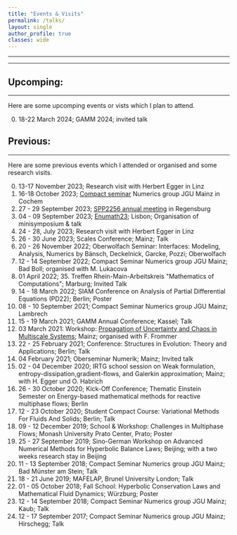 ```yaml
---
title: "Events & Visits"
permalink: /talks/
layout: single
author_profile: true
classes: wide
---
```

* * *
* * *

Upcomping:
------------------
* * *
Here are some upcomping events or vists which I plan to attend.

0. 18-22 March 2024; GAMM 2024; invited talk

Previous:
-----------------
* * *
Here are some previous events which I attended or organised and some research visits.

0. 13-17 November 2023; Research visit with Herbert Egger in Linz
0. 16-18 October 2023; [Compact seminar](https://www.numerik.mathematik.uni-mainz.de/kompaktseminar-numerik-2023/) Numerics group JGU Mainz in Cochem
0. 27 - 29 September 2023; [SPP2256 annual meeting](https://spp2256.ur.de/events/annual-meetings/annual-meeting-2023) in Regensburg
0. 04 - 09 September 2023; [Enumath23](https://enumath2023.com/); Lisbon; Organisation of minisymposium & talk
0. 24 - 28, July 2023; Research visit with Herbert Egger in Linz
0. 26 - 30 June 2023; Scales Conference; Mainz; Talk
0. 20 - 26 November 2022; Oberwolfach Seminar: Interfaces: Modeling, Analysis, Numerics by Bänsch, Deckelnick, Garcke, Pozzi; Oberwolfach
0. 12 - 14 September 2022; Compact Seminar Numerics group JGU Mainz; Bad Boll; organised with M. Lukacova
0. 01 April 2022; 35. Treffen Rhein-Main-Arbeitskreis "Mathematics of Computations"; Marburg; Invited Talk
0. 14 - 18 March 2022; SIAM Conference on Analysis of Partial Differential Equations (PD22); Berlin; Poster
0. 08 - 10 September 2021; Compact Seminar Numerics group JGU Mainz; Lambrech
0. 15 - 19 March 2021; GAMM Annual Conference; Kassel; Talk
0. 03 March 2021: Workshop: [Propagation of Uncertainty and Chaos in Multiscale Systems](https://www.cecam.org/workshop-details/995); Mainz; organised with F. Frommer
0. 22 - 25 February 2021; Conference: Structures in Evolution: Theory and Applications; Berlin; Talk 
0. 04 February 2021; Oberseminar Numerik; Mainz; Invited talk
0. 02 - 04 December 2020; IRTG school session on Weak formulation, entropy-dissipation,gradient-flows, and Galerkin
approximation; Mainz; with H. Egger und O. Habrich
0. 26 - 30 October 2020; Kick-Off Conference; Thematic Einstein Semester on Energy-based mathematical methods for reactive multiphase flows; Berlin
0. 12 - 23 October 2020; Student Compact Course: Variational Methods For Fluids And Solids; Berlin; Talk
0. 09 - 12 December 2019; School & Workshop: Challenges in Multiphase Flows; Monash University Prato Center, Prato; Poster
0. 25 - 27 September 2019; Sino-German Workshop on Advanced Numerical Methods for Hyperbolic Balance Laws; Beijing; with a two weeks research stay in Beijing
0. 11 - 13 September 2018; Compact Seminar Numerics group JGU Mainz; Bad Münster am Stein; Talk
0. 18 - 21 June 2019; MAFELAP, Brunel University London; Talk
0. 01 - 05 October 2018; Fall School: Hyperbolic Conservation Laws and Mathematical Fluid Dynamics; Würzburg; Poster
0. 12 - 14 September 2018; Compact Seminar Numerics group JGU Mainz; Kaub; Talk
0. 12 - 17 September 2017; Compact Seminar Numerics group JGU Mainz; Hirschegg; Talk
